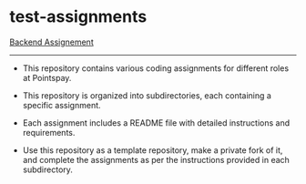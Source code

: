 # test-assignments

[Backend Assignement](./backend-microservice)


--- 

- This repository contains various coding assignments for different roles at Pointspay.

- This repository is organized into subdirectories, each containing a specific assignment.

- Each assignment includes a README file with detailed instructions and requirements.

- Use this repository as a template repository, make a private fork of it, and complete the assignments as per the instructions provided in each subdirectory.
